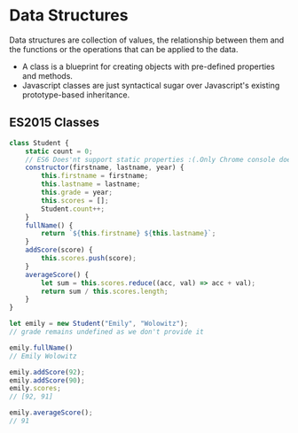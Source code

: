 # Data Structures
Data structures are collection of values, the relationship between them and the functions or the operations that can be applied to the data.

- A class is a blueprint for creating objects with pre-defined properties and methods.
- Javascript classes are just syntactical sugar over Javascript's existing prototype-based inheritance.  

## ES2015 Classes
```javascript
class Student {
    static count = 0;
    // ES6 Does'nt support static properties :(.Only Chrome console does
    constructor(firstname, lastname, year) {
        this.firstname = firstname;
        this.lastname = lastname;
        this.grade = year;
        this.scores = [];
        Student.count++;
    }
    fullName() {
        return `${this.firstname} ${this.lastname}`;
    }
    addScore(score) {
        this.scores.push(score);
    }
    averageScore() {
        let sum = this.scores.reduce((acc, val) => acc + val);
        return sum / this.scores.length;
    }
}

let emily = new Student("Emily", "Wolowitz");
// grade remains undefined as we don't provide it

emily.fullName()
// Emily Wolowitz

emily.addScore(92);
emily.addScore(90);
emily.scores;
// [92, 91]

emily.averageScore();
// 91
```

